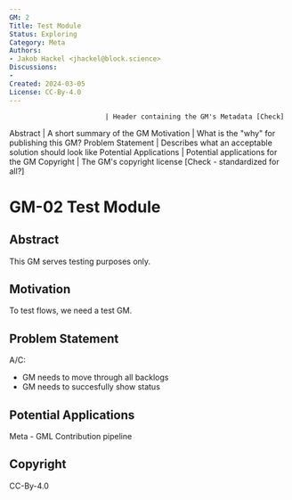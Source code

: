 ```yaml
---
GM: 2
Title: Test Module
Status: Exploring
Category: Meta
Authors: 
- Jakob Hackel <jhackel@block.science>
Discussions:
- 
Created: 2024-03-05
License: CC-By-4.0
---
```


							| Header containing the GM's Metadata [Check]
Abstract								| A short summary of the GM 
Motivation							| What is the "why" for publishing this GM?
Problem Statement				| Describes what an acceptable solution should look like 
Potential Applications	| Potential applications for the GM 
Copyright								| The GM's copyright license [Check - standardized for all?]
# GM-02 Test Module

## Abstract
This GM serves testing purposes only. 

## Motivation
To test flows, we need a test GM. 

## Problem Statement
A/C:
* GM needs to move through all backlogs
* GM needs to succesfully show status


## Potential Applications
Meta - GML Contribution pipeline 


## Copyright
CC-By-4.0 	
